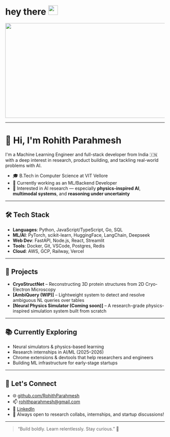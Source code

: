 
  <h1>
    hey there
    <img src="https://media.giphy.com/media/hvRJCLFzcasrR4ia7z/giphy.gif" width="30px"/>
  </h1>
</div>
<div align="center">
  <img src="https://media.giphy.com/media/dWesBcTLavkZuG35MI/giphy.gif" width="600" height="300"/>
</div>

---

# 👋 Hi, I'm Rohith Parahmesh

I'm a Machine Learning Engineer and full-stack developer from India 🇮🇳 with a deep interest in research, product building, and tackling real-world problems with AI.

- 🎓 B.Tech in Computer Science at VIT Vellore  
- 💼 Currently working as an ML/Backend Developer  
- 🔬 Interested in AI research — especially **physics-inspired AI**, **multimodal systems**, and **reasoning under uncertainty**

---

## 🛠️ Tech Stack

- **Languages**: Python, JavaScript/TypeScript, Go, SQL  
- **ML/AI**: PyTorch, scikit-learn, HuggingFace, LangChain, Deepseek  
- **Web Dev**: FastAPI, Node.js, React, Streamlit  
- **Tools**: Docker, Git, VSCode, Postgres, Redis  
- **Cloud**: AWS, GCP, Railway, Vercel

---

## 📌 Projects

- **CryoStructNet** – Reconstructing 3D protein structures from 2D Cryo-Electron Microscopy
- **[AmbiQuery (WIP)]** – Lightweight system to detect and resolve ambiguous NL queries over tables  
- **[Neural Physics Simulator (Coming soon)]** – A research-grade physics-inspired simulation system built from scratch  
---

## 📚 Currently Exploring

- Neural simulators & physics-based learning  
- Research internships in AI/ML (2025–2026)  
- Chrome extensions & devtools that help researchers and engineers  
- Building ML infrastructure for early-stage startups

---

## 🤝 Let's Connect

- 🌐 [github.com/RohithParahmesh](https://github.com/RohithParahmesh)
- 📫 [rohithparahmesh@gmail.com](mailto:rohithparahmesh@gmail.com)  
- 💼 [LinkedIn](https://www.linkedin.com/in/rohparahmesh)  
- 🧠 Always open to research collabs, internships, and startup discussions!

---

> “Build boldly. Learn relentlessly. Stay curious.” 🚀

